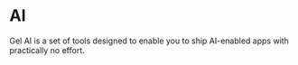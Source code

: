 # AI

Gel AI is a set of tools designed to enable you to ship AI-enabled apps with practically no effort.

